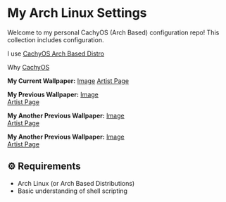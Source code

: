 # My Arch Linux Settings

Welcome to my personal CachyOS (Arch Based) configuration repo! This collection includes configuration.

I use [CachyOS Arch Based Distro](https://cachyos.org)

Why [CachyOS](https://wiki.cachyos.org/cachyos_basic/why_cachyos)

**My Current Wallpaper:**
[Image](https://konachan.net/jpeg/f2fd47cd85be915f6bdf9b05102f26c2/Konachan.com%20-%20393137%20bow%20garter%20headband%20honkai_impact%20honkai_%28series%29%20long_hair%20magic%20msyg2258%20purple_hair%20shirt%20sirin%20skirt%20yellow_eyes.jpg)
[Artist Page](https://www.miyoushe.com/bh3/article/53182942)

**My Previous Wallpaper:**
[Image](https://konachan.net/image/c2e0c78a7a91c61a52f0c7e4ef8465f5/Konachan.com%20-%20390509%20blue_eyes%20blue_hair%20chain%20choker%20elbow_gloves%20garter%20gloves%20hat%20kneehighs%20kyaroru%20navel%20necklace%20reflection%20short_hair%20skirt%20twintails%20water.png)  
[Artist Page](https://konachan.net/post/show/390509)

**My Another Previous Wallpaper:**
[Image](https://konachan.net/image/ef4797a7b2510e919b6932586a09f681/Konachan.com%20-%20392234%20aliasing%20bubbles%20close%20dark%20hat%20long_hair%20original%20sika%20underwater%20water%20white_hair.png)  
[Artist Page](https://www.pixiv.net/en/artworks/133584744)

**My Another Previous Wallpaper:**
[Image](https://konachan.net/image/209fe3aff1b71ccb3f6bf1383eb21e57/Konachan.com%20-%20390997%20animal%20blush%20bow%20brown_hair%20clouds%20dress%20fang%20fox%20foxgirl%20halo%20kuda_izuna%20miku_rasha%20orange_eyes%20pantyhose%20ponytail%20scarf%20short_hair%20sky%20snow%20tail.png)  
[Artist Page](https://www.pixiv.net/en/artworks/132120571)

## ⚙️ Requirements

- Arch Linux (or Arch Based Distributions)
- Basic understanding of shell scripting

